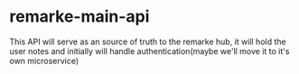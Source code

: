 # remarke-main-api

This API will serve as an source of truth to the remarke hub, it will
hold the user notes and initially will handle authentication(maybe we'll
move it to it's own microservice)
